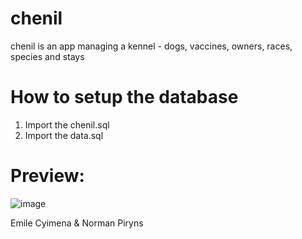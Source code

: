 # chenil

chenil is an app managing a kennel - dogs, vaccines, owners, races, species and stays

# How to setup the database

1. Import the chenil.sql
2. Import the data.sql

# Preview:

![image](https://user-images.githubusercontent.com/20245559/118511944-a9cd8b80-b732-11eb-9a58-68c44914a0ea.png)


Emile Cyimena & Norman Piryns

